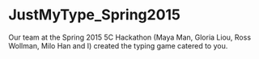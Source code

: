 # JustMyType_Spring2015
Our team at the Spring 2015 5C Hackathon (Maya Man, Gloria Liou, Ross Wollman, Milo Han and I) created the typing game catered to you.
